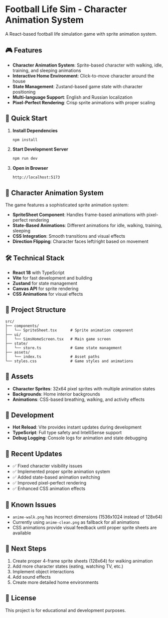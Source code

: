 # Football Life Sim - Character Animation System

A React-based football life simulation game with sprite animation system.

## 🎮 Features

- **Character Animation System**: Sprite-based character with walking, idle, training, and sleeping animations
- **Interactive Home Environment**: Click-to-move character around the house
- **State Management**: Zustand-based game state with character positioning
- **Multi-language Support**: English and Russian localization
- **Pixel-Perfect Rendering**: Crisp sprite animations with proper scaling

## 🚀 Quick Start

1. **Install Dependencies**
   ```bash
   npm install
   ```

2. **Start Development Server**
   ```bash
   npm run dev
   ```

3. **Open in Browser**
   ```
   http://localhost:5173
   ```

## 🎯 Character Animation System

The game features a sophisticated sprite animation system:

- **SpriteSheet Component**: Handles frame-based animations with pixel-perfect rendering
- **State-Based Animations**: Different animations for idle, walking, training, sleeping
- **CSS Integration**: Smooth transitions and visual effects
- **Direction Flipping**: Character faces left/right based on movement

## 🛠️ Technical Stack

- **React 18** with TypeScript
- **Vite** for fast development and building
- **Zustand** for state management
- **Canvas API** for sprite rendering
- **CSS Animations** for visual effects

## 📁 Project Structure

```
src/
├── components/
│   └── SpriteSheet.tsx      # Sprite animation component
├── ui/
│   └── SimsHomeScreen.tsx   # Main game screen
├── state/
│   └── store.ts             # Game state management
├── assets/
│   └── index.ts             # Asset paths
└── styles.css               # Game styles and animations
```

## 🎨 Assets

- **Character Sprites**: 32x64 pixel sprites with multiple animation states
- **Backgrounds**: Home interior backgrounds
- **Animations**: CSS-based breathing, walking, and activity effects

## 🔧 Development

- **Hot Reload**: Vite provides instant updates during development
- **TypeScript**: Full type safety and IntelliSense support
- **Debug Logging**: Console logs for animation and state debugging

## 📝 Recent Updates

- ✅ Fixed character visibility issues
- ✅ Implemented proper sprite animation system
- ✅ Added state-based animation switching
- ✅ Improved pixel-perfect rendering
- ✅ Enhanced CSS animation effects

## 🐛 Known Issues

- `anime-walk.png` has incorrect dimensions (1536x1024 instead of 128x64)
- Currently using `anime-clean.png` as fallback for all animations
- CSS animations provide visual feedback until proper sprite sheets are available

## 🚀 Next Steps

1. Create proper 4-frame sprite sheets (128x64) for walking animation
2. Add more character states (eating, watching TV, etc.)
3. Implement object interactions
4. Add sound effects
5. Create more detailed home environments

## 📄 License

This project is for educational and development purposes.